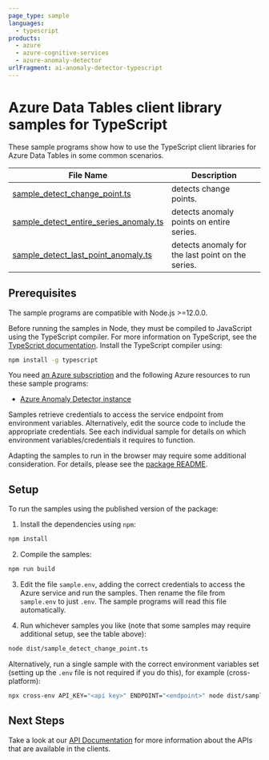 ```yaml
---
page_type: sample
languages:
  - typescript
products:
  - azure
  - azure-cognitive-services
  - azure-anomaly-detector
urlFragment: ai-anomaly-detector-typescript
---
```


# Azure Data Tables client library samples for TypeScript

These sample programs show how to use the TypeScript client libraries for Azure Data Tables in some common scenarios.

| **File Name**                                                                 | **Description**                                   |
| ----------------------------------------------------------------------------- | ------------------------------------------------- |
| [sample_detect_change_point.ts][sample_detect_change_point]                   | detects change points.                            |
| [sample_detect_entire_series_anomaly.ts][sample_detect_entire_series_anomaly] | detects anomaly points on entire series.          |
| [sample_detect_last_point_anomaly.ts][sample_detect_last_point_anomaly]       | detects anomaly for the last point on the series. |

## Prerequisites

The sample programs are compatible with Node.js >=12.0.0.

Before running the samples in Node, they must be compiled to JavaScript using the TypeScript compiler. For more information on TypeScript, see the [TypeScript documentation][typescript]. Install the TypeScript compiler using:

```bash
npm install -g typescript
```

You need [an Azure subscription][freesub] and the following Azure resources to run these sample programs:

- [Azure Anomaly Detector instance][createinstance_azureanomalydetectorinstance]

Samples retrieve credentials to access the service endpoint from environment variables. Alternatively, edit the source code to include the appropriate credentials. See each individual sample for details on which environment variables/credentials it requires to function.

Adapting the samples to run in the browser may require some additional consideration. For details, please see the [package README][package].

## Setup

To run the samples using the published version of the package:

1. Install the dependencies using `npm`:

```bash
npm install
```

2. Compile the samples:

```bash
npm run build
```

3. Edit the file `sample.env`, adding the correct credentials to access the Azure service and run the samples. Then rename the file from `sample.env` to just `.env`. The sample programs will read this file automatically.

4. Run whichever samples you like (note that some samples may require additional setup, see the table above):

```bash
node dist/sample_detect_change_point.ts
```

Alternatively, run a single sample with the correct environment variables set (setting up the `.env` file is not required if you do this), for example (cross-platform):

```bash
npx cross-env API_KEY="<api key>" ENDPOINT="<endpoint>" node dist/sample_detect_change_point.js
```

## Next Steps

Take a look at our [API Documentation][apiref] for more information about the APIs that are available in the clients.

[sample_detect_change_point]: https://github.com/Azure/azure-sdk-for-js/blob/master/sdk/anomalydetector/ai-anomaly-detector/samples/v3/typescript/src/sample_detect_change_point.ts
[sample_detect_entire_series_anomaly]: https://github.com/Azure/azure-sdk-for-js/blob/master/sdk/anomalydetector/ai-anomaly-detector/samples/v3/typescript/src/sample_detect_entire_series_anomaly.ts
[sample_detect_last_point_anomaly]: https://github.com/Azure/azure-sdk-for-js/blob/master/sdk/anomalydetector/ai-anomaly-detector/samples/v3/typescript/src/sample_detect_last_point_anomaly.ts
[apiref]: https://docs.microsoft.com/javascript/api/@azure/ai-anomaly-detector
[freesub]: https://azure.microsoft.com/free/
[createinstance_azureanomalydetectorinstance]: https://docs.microsoft.com/azure/cognitive-services/anomaly-detector/quickstarts/client-libraries?tabs=windows&pivots=programming-language-javascript
[package]: https://github.com/Azure/azure-sdk-for-js/tree/master/sdk/anomalydetector/ai-anomaly-detector/README.md
[typescript]: https://www.typescriptlang.org/docs/home.html
